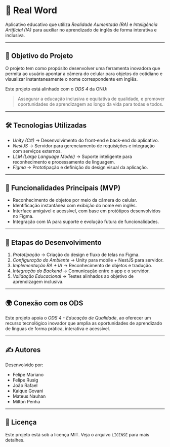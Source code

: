 # 📱 Real Word 

Aplicativo educativo que utiliza *Realidade Aumentada (RA)* e *Inteligência Artificial (IA)* para auxiliar no aprendizado de inglês de forma interativa e inclusiva.  

---

## 🎯 Objetivo do Projeto  
O projeto tem como propósito desenvolver uma ferramenta inovadora que permita ao usuário apontar a câmera do celular para objetos do cotidiano e visualizar instantaneamente o nome correspondente em inglês.  

Este projeto está alinhado com o *ODS 4* da ONU:  
> Assegurar a educação inclusiva e equitativa de qualidade, e promover oportunidades de aprendizagem ao longo da vida para todas e todos.  

---

## 🛠️ Tecnologias Utilizadas  
- *Unity (C#)* → Desenvolvimento do front-end e back-end do aplicativo.  
- *NestJS* → Servidor para gerenciamento de requisições e integração com serviços externos.  
- *LLM (Large Language Model)* → Suporte inteligente para reconhecimento e processamento de linguagem.  
- *Figma* → Prototipação e definição do design visual da aplicação.  

---

## 📌 Funcionalidades Principais (MVP)  
- Reconhecimento de objetos por meio da câmera do celular.  
- Identificação instantânea com exibição do nome em inglês.  
- Interface amigável e acessível, com base em protótipos desenvolvidos no Figma.  
- Integração com IA para suporte e evolução futura de funcionalidades.  

---

## 🚀 Etapas do Desenvolvimento  
1. *Prototipação* → Criação do design e fluxo de telas no Figma.  
2. *Configuração do Ambiente* → Unity para mobile + NestJS para servidor.  
3. *Implementação RA + IA* → Reconhecimento de objetos e tradução.  
4. *Integração do Backend* → Comunicação entre o app e o servidor.  
5. *Validação Educacional* → Testes alinhados ao objetivo de aprendizagem inclusiva.  

---

## 🌍 Conexão com os ODS  
Este projeto apoia o *ODS 4 - Educação de Qualidade*, ao oferecer um recurso tecnológico inovador que amplia as oportunidades de aprendizado de línguas de forma prática, interativa e acessível.  

---

## ✍️ Autores  
Desenvolvido por:  
- Felipe Mariano  
- Felipe Rusig  
- João Rafael  
- Kaique Govani  
- Mateus Nauhan  
- Milton Penha  

---

## 📖 Licença  
Este projeto está sob a licença MIT. Veja o arquivo `LICENSE` para mais detalhes.
